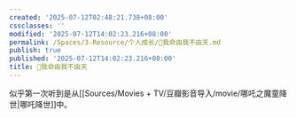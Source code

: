 ```yaml
---
created: '2025-07-12T02:48:21.738+08:00'
cssclasses: ''
modified: '2025-07-12T14:02:23.216+08:00'
permalink: /Spaces/3-Resource/个人成长/🐤我命由我不由天.md
publish: true
published: '2025-07-12T14:02:23.216+08:00'
title: 🐤我命由我不由天
---
```

似乎第一次听到是从[[Sources/Movies + TV/豆瓣影音导入/movie/哪吒之魔童降世\|哪吒降世]]中。